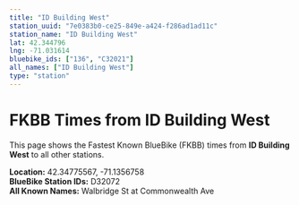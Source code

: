 ```yaml
---
title: "ID Building West"
station_uuid: "7e0383b0-ce25-849e-a424-f286ad1ad11c"
station_name: "ID Building West"
lat: 42.344796
lng: -71.031614
bluebike_ids: ["136", "C32021"]
all_names: ["ID Building West"]
type: "station"
---
```


# FKBB Times from ID Building West

This page shows the Fastest Known BlueBike (FKBB) times from **ID Building West** to all other stations.

**Location:** 42.34775567, -71.1356758  
**BlueBike Station IDs:** D32072  
**All Known Names:** Walbridge St at Commonwealth Ave


